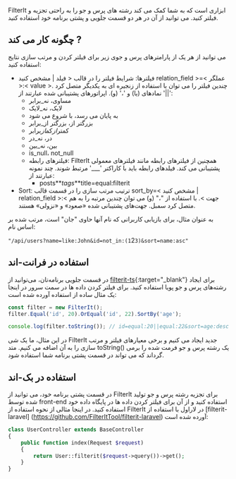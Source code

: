 FilterIt ابزاری است که به شما کمک می کند رشته های پرس و جو را به راحتی تجزیه و فیلتر کنید. می توانید از آن در هر دو قسمت جلویی و پشتی برنامه خود استفاده کنید.

## چگونه کار می کند ?

می توانید از هر یک از پارامترهای پرس و جوی زیر برای فیلتر کردن و مرتب سازی نتایج استفاده کنید:

- فیلترها: شرایط فیلتر را در قالب < فیلد | مشخص کنید relation_field >=< عملگر >:< value >. چندین فیلتر را می توان با استفاده از زنجیره ای به یکدیگر متصل کرد
  '||' نمادهای (یا) و '،' (و). اپراتورهای پشتیبانی شده عبارتند از:
  - مساوی، نه_برابر
  - لایک، نه_لایک
  - به پایان می رسد، با شروع می شود
  - بزرگتر از، بزرگتر از_برابر
  - کمتر*از*کم*از*برابر
  - در، نه_در
  - بین، نه_بین
  - is_null، not_null
  - فیلترهای رابطه: FilterIt همچنین از فیلترهای رابطه مانند فیلترهای معمولی پشتیبانی می کند. فیلدهای رابطه باید با کاراکتر '\_\_\_' مرتبط شوند. چند نمونه عبارتند از:
    - posts**_tags_**title=equal:filterit
- Sort: ترتیب مرتب سازی را در قسمت قالب sort_by=< مشخص کنید | relation_field >:< جهت >. با استفاده از "،" (و) می توان چندین مرتبه را به هم متصل کرد
  سمبل. جهت‌های پشتیبانی شده «صعود» و «نزولی» هستند.

به عنوان مثال، برای بازیابی کاربرانی که نام آنها حاوی "جان" است، مرتب شده بر اساس نام:

`"/api/users?name=like:John&id=not_in:(1`2`3)&sort=name:asc"`

## استفاده در فرانت-اند

در قسمت جلویی برنامه‌تان، می‌توانید از [filterit-ts](https://github.com/FilterItTool/filterit-ts){:target="\_blank"} برای ایجاد رشته‌های پرس و جو پویا استفاده کنید. برای فیلتر کردن داده ها در سمت سرور در اینجا یک مثال ساده از استفاده آورده شده است:

```javascript
const filter = new FilterIt();
filter.Equal('id', 20).OrEqual('id', 22).SortBy('age');

console.log(filter.toString()); // id=equal:20||equal:22&sort=age:desc
```

در این مثال، ما یک شی FilterIt جدید ایجاد می کنیم و برخی معیارهای فیلتر و مرتب سازی را به آن اضافه می کنیم. متد toString() یک رشته پرس و جو فرمت شده را برمی گرداند که می تواند در قسمت پشتی برنامه شما استفاده شود.

## استفاده در بک-اند

در قسمت پشتی برنامه خود، می توانید از FilterIt برای تجزیه رشته پرس و جو تولید شده توسط front-end استفاده کنید و از آن برای فیلتر کردن داده ها در پایگاه داده خود استفاده کنید. در اینجا مثالی از نحوه استفاده از FilterIt در لاراول با استفاده از [filterit-laravel] (https://github.com/FilterItTool/filterit-laravel) آورده شده است:

```php
class UserController extends BaseController
{
    public function index(Request $request)
    {
        return User::filterit($request->query())->get();
    }
}

```

